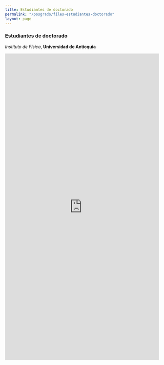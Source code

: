 ```yaml
---
title: Estudiantes de doctorado
permalink: "/posgrado/files-estudiantes-doctorado"
layout: page
---
```


### Estudiantes de doctorado
_Instituto de Física_, __Universidad de Antioquia__

<!-- Markdown is fully compatible with html -->

<embed src="https://docs.google.com/a/udea.edu.co/spreadsheets/d/1t6D3HeDYXIZC2Q2_RDO9k2e4xBurHf401UcUQn09wIs/gviz/tq?tqx=out:html&tq=select+B,D,F,I,J+where+(G+contains+%27Activo%27)+order+by+D+desc&gid=2" style="width:100%; height: 1000px;">
